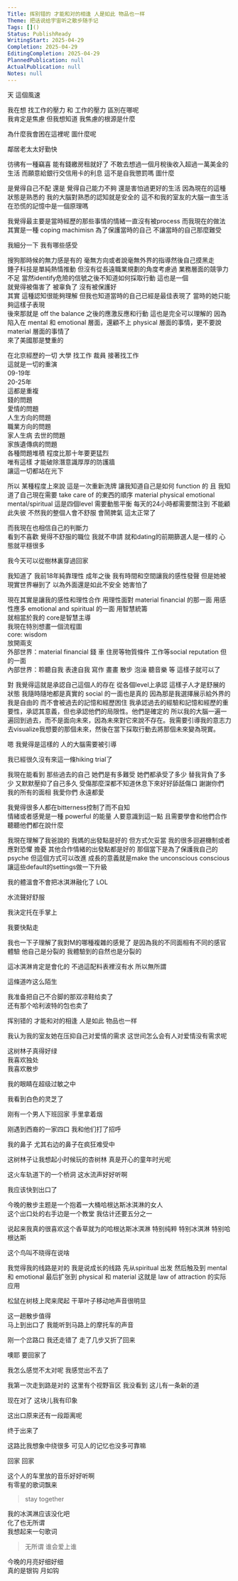 ```yaml
---    
Title: 挥别错的 才能和对的相逢 人是如此 物品也一样    
Theme: 把话说给宇宙听之散步随手记    
Tags: []()    
Status: PublishReady    
WritingStart: 2025-04-29    
Completion: 2025-04-29    
EditingCompletion: 2025-04-29    
PlannedPublication: null    
ActualPublication: null    
Notes: null    
---    
```

    
天 這個風速     
    
我在想 找工作的壓力 和 工作的壓力 區別在哪呢     
我肯定是焦慮 但我想知道 我焦慮的根源是什麼    
    
為什麼我會困在這裡呢 圖什麼呢    
    
鄰居老太太好勤快    
    
彷彿有一種竊喜 能有錢繳房租就好了 不敢去想過一個月稅後收入超過一萬美金的生活 而願意給銀行交信用卡的利息 這不是自我懲罰嗎 圖什麼    
    
是覺得自己不配 還是 覺得自己能力不夠 還是害怕過更好的生活 因為現在的這種狀態是熟悉的 我的大腦對熟悉的認知就是安全的 這不和我的室友的大腦一直生活在恐慌的記憶中是一個原理嗎     
    
我覺得最主要是當時經歷的那些事情的情緒一直沒有被process 而我現在的做法其實是一種 coping machimisn 為了保護當時的自己 不讓當時的自己那麼難受     
    
我細分一下 我有哪些感受    
    
搜狗那時候的無力感是有的 毫無方向或者說毫無外界的指導然後自己摸黑走     
錘子科技是單純熱情推動 但沒有從長遠職業規劃的角度考慮過 業務層面的競爭力不足 當然identify危險的信號之後不知道如何採取行動 這也是一個    
就覺得被傷害了 被辜負了 沒有被保護好     
其實 這種認知很能夠理解 但我也知道當時的自己已經是最佳表現了 當時的她只能夠這樣子表現     
後來那就是 off the balance 之後的應激反應和行動 這也是完全可以理解的 因為陷入在 mental 和 emotional 層面，還顧不上 physical 層面的事情，更不要說 material 層面的事情了    
來了美國那是雙重的    
    
在北京經歷的一切 大學 找工作 裁員 接著找工作    
這就是一切的重演    
09-19年     
20-25年    
這都是重複    
錢的問題     
愛情的問題    
人生方向的問題    
職業方向的問題    
家人生病 去世的問題    
家族遺傳病的問題    
各種問題堆積 程度比那十年要更猛烈     
唯有這樣 才能破除潛意識厚厚的防護牆     
讓這一切都站在光下    
    
所以 某種程度上來說 這是一次重新洗牌 讓我知道自己是如何 function 的 且 我知道了自己現在需要 take care of 的東西的順序 material physical emotional mental/spiritual 這是四個level 需要動態平衡 每天的24小時都需要關注到 不能顧此失彼 不然我的整個人會不舒服 會鬧脾氣 這太正常了    
    
而我現在也相信自己的判斷力    
看到不喜歡 覺得不舒服的職位 我就不申請 就和dating的前期篩選人是一樣的 心態就平穩很多    
    
我今天可以從樹林裏穿過回家    
    
我知道了 我前18年純靠理性 成年之後 我有時間和空間讓我的感性發聲 但是她被現實世界嚇到了 以為外面還是如此不安全 她害怕了    
    
現在其實是讓我的感性和理性合作 用理性面對 material financial 的那一面 用感性應多 emotional and spiritual 的一面 用智慧統籌     
就相當於我的 core是智慧主導    
我現在特別想畫一個流程圖    
core: wisdom     
放開兩支    
外部世界：material financial 錢 車 住房等物質條件 工作等social reputation 但的一面    
內部世界：聆聽自我 表達自我 寫作 畫畫 散步 泡澡 聽音樂 等 這樣子就可以了    
    
對 我覺得這就是承認自己這個人的存在 從各個level上承認 這樣子人才是舒展的狀態 我隨時隨地都是真實的 social 的一面也是真的 因為那是我選擇展示給外界的 我是自由的 而不會被過去的記憶和經歷困住 我承認過去的經驗和記憶和經歷的重要性，承認其意義，但也承認他們的局限性。他們是確定的 所以我的大腦一遍一遍回到過去，而不是面向未來，因為未來對它來說不存在。我需要引導我的意志力去visualize我想要的那個未來，然後在當下採取行動去將那個未來變為現實。    
    
嗯 我覺得是這樣的 人的大腦需要被引導    
    
我已經很久沒有來這一條hiking trial了    
    
我現在能看到 那些過去的自己 她們是有多難受 她們都承受了多少 替我背負了多少 又默默壓抑了自己多久 受傷那麼深都不知道休息下來好好舔舐傷口 謝謝你們 我的所有的面相 我愛你們 永遠都愛    
    
我覺得很多人都在bitterness控制了而不自知    
情緒或者感覺是一種 powerful 的能量 人要意識到這一點 且需要學會和他們合作 聽聽他們都在說什麼    
    
我現在理解了我爸說的 我媽的出發點是好的 但方式欠妥當 我的很多迴避機制或者應對恐懼 擔憂 其他合作情緒的出發點都是好的 那個當下是為了保護我自己的psyche 但這個方式可以改進 成長的意義就是make the unconscious conscious 讓這些default的settings做一下升級    
    
我的體溫會不會把冰淇淋融化了 LOL    
    
水流聲好舒服    
    
我決定托在手掌上    
    
我要快點走    
    
我也一下子理解了我對M的哪種複雜的感覺了 是因為我的不同面相有不同的感官體驗 他自己是分裂的 我體驗到的自然也是分裂的    
    
這冰淇淋肯定是會化的 不過這配料表裡沒有水 所以無所謂    
    
這條道咋这么陌生    
    
我准备把自己不合脚的那双凉鞋给卖了    
还有那个哈利波特的包也卖了    
    
挥别错的 才能和对的相逢 人是如此 物品也一样    
    
我认为我的室友她在压抑自己对爱情的需求 这世间怎么会有人对爱情没有需求呢    
    
这树林子真得好绿    
我喜欢独处    
我喜欢散步    
    
我的眼睛在超级过敏之中    
    
我看到白色的灵芝了    
    
刚有一个男人下班回家 手里拿着烟    
    
刚遇到西裔的一家四口 我和他们打了招呼     
    
我的鼻子 尤其右边的鼻子在疯狂难受中    
    
这树林子让我想起小时候玩的杏树林 真是开心的童年时光呢    
    
这火车轨道下的一个桥洞 这水流声好好听啊     
    
我应该快到出口了    
    
今晚的散步主题是一个抱着一大桶哈根达斯冰淇淋的女人    
这个出口处的右手边是一个教堂 我估计还要五分之一    
    
说起来我真的很喜欢这个香草就为的哈根达斯冰淇淋 特别纯粹 特别冰淇淋 特别哈根达斯    
    
这个鸟叫不晓得在说啥    
    
我觉得我的线路是对的 我是说成长的线路 先从spiritual 出发 然后触及到 mental 和 emotional 最后扩张到 physical 和 material 这就是 law of attraction 的实际应用    
    
松鼠在树枝上爬来爬起 干草叶子移动地声音很明显    
    
这一趟散步值得    
马上到出口了 我能听到马路上的摩托车的声音    
    
刚一个岔路口 我还走错了 走了几步又折了回来     
    
噢耶 要回家了    
    
我怎么感觉不太对呢 我感觉出不去了    
    
我第一次走到路是对的 这里有个视野盲区 我没看到 这儿有一条新的道     
    
现在对了 这块儿我有印象    
    
这出口原来还有一段距离呢    
    
终于出来了    
    
这路比我想象中绕很多 可见人的记忆也没多可靠嘛    
    
回家 回家    
    
这个人的车里放的音乐好好听啊    
有零星的歌词飘来     
> stay together     
    
我的冰淇淋应该没化吧    
化了也无所谓    
我想起来一句歌词    
> 无所谓 谁会爱上谁    
    
今晚的月亮好细好细    
真的是银钩 月如钩    
    